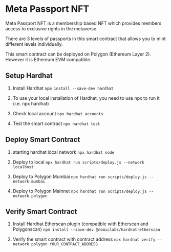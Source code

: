 # Meta Passport NFT

Meta Passport NFT is a membership based NFT which provides members access to exclusive rights in the metaverse.

There are 3 levels of passports in this smart contract that allows you to mint different levels individually.

This smart contract can be deployed on Polygon (Ethereum Layer 2). However it is Ethereum EVM compatible.

## Setup Hardhat
1. Install Hardhat
    ```npm install --save-dev hardhat```

2. To use your local installation of Hardhat, you need to use npx to run it (i.e. npx hardhat)

3. Check local account
    ```npx hardhat accounts```
    
4. Test the smart contract
    ```npx hardhat test```

## Deploy Smart Contract

1. starting hardhat local network
    ```npx hardhat node```

2. Deploy to local
    ```npx hardhat run scripts/deploy.js --network localhost```
    
3. Deploy to Polygon Mumbai
    ```npx hardhat run scripts/deploy.js --network mumbai```
    
4. Deploy to Polygon Mainnet
    ```npx hardhat run scripts/deploy.js --network polygon```
    
## Verify Smart Contract
1. Install Hardhat Etherscan plugin (compatible with Etherscan and Polygonscan)
    ```npm install --save-dev @nomiclabs/hardhat-etherscan```
    
2. Verify the smart contract with contract address
```npx hardhat verify --network polygon YOUR_CONTRACT_ADDRESS```


